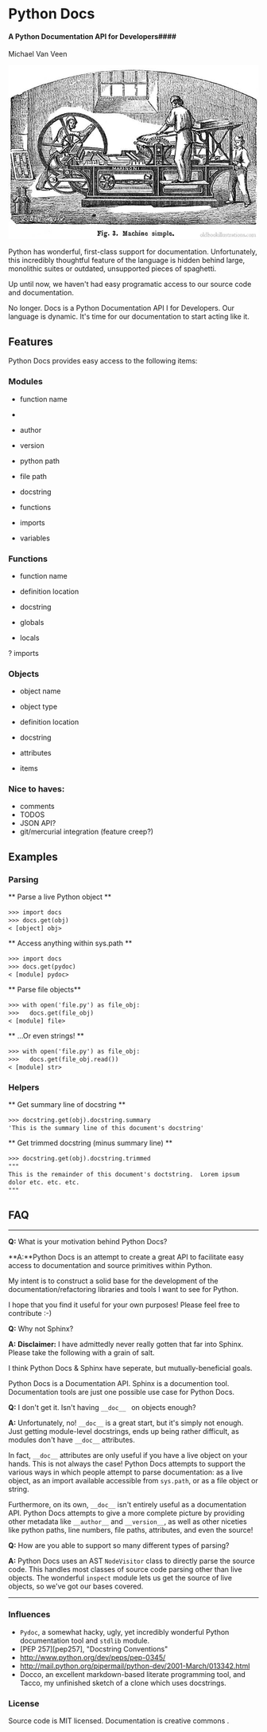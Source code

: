 Python Docs
===========

#### A Python Documentation API for Developers####

Michael Van Veen

<img src='press.jpg' width='600' />


Python has wonderful, first-class support for documentation.  Unfortunately, this incredibly thoughtful feature of the language is hidden behind large, monolithic suites or outdated, unsupported pieces of spaghetti.

Up until now, we haven't had easy programatic access to our source code and documentation.  

No longer.  Docs is a Python Documentation API I for Developers.  Our language is dynamic.  It's time for our documentation to start acting like it.

## Features

Python Docs provides easy access to the following items:

### Modules
- function name
- 
- author
- version
- python path
- file path
- docstring

- functions
- imports
- variables

### Functions

- function name
- definition location
- docstring

- globals
- locals

? imports

### Objects

- object name
- object type
- definition location
- docstring

- attributes
- items


### Nice to haves:

- comments
- TODOS
- JSON API?
- git/mercurial integration (feature creep?)


## Examples

### Parsing

** Parse a live Python object **

    >>> import docs
    >>> docs.get(obj)
    < [object] obj>

** Access anything within sys.path **

    >>> import docs
    >>> docs.get(pydoc)
    < [module] pydoc>

** Parse file objects**

    >>> with open('file.py') as file_obj:
    >>>   docs.get(file_obj)
    < [module] file>

** …Or even strings! **

    >>> with open('file.py') as file_obj:
    >>>   docs.get(file_obj.read())
    < [module] str>


### Helpers

** Get summary line of docstring **

    >>> docstring.get(obj).docstring.summary
	'This is the summary line of this document's docstring'

** Get trimmed docstring (minus summary line) **

    >>> docstring.get(obj).docstring.trimmed
    """
    This is the remainder of this document's doctstring.  Lorem ipsum
    dolor etc. etc. etc.
    """

## FAQ

---

**Q:** What is your motivation behind Python Docs?

**A:**Python Docs is an attempt to create a great API to facilitate easy access to documentation and source primitives within Python.

My intent is to construct a solid base for the development of the documentation/refactoring libraries and tools I want to see for Python.

I hope that you find it useful for your own purposes!  Please feel free to contribute :-)

**Q:** Why not Sphinx?

**A:** **Disclaimer:** I have admittedly never really gotten that far into Sphinx.  Please take the following with a grain of salt.

I think Python Docs & Sphinx have seperate, but mutually-beneficial goals.

Python Docs is a Documentation API.  Sphinx is a documention tool.  Documentation tools are just one possible use case for Python Docs.

**Q:** I don't get it.  Isn't having `__doc__ ` on objects enough?

**A:** Unfortunately, no!  `__doc__` is a great start, but it's simply not enough.  Just getting module-level docstrings, ends up being rather difficult, as modules don't have `__doc__` attributes.

In fact, `__doc__` attributes are only useful if you have a live object on your hands.  This is not always the case!  Python Docs attempts to support the various ways in which people attempt to parse documentation: as a live object, as an import available accessible from `sys.path`, or as a file object or string.

Furthermore, on its own, `__doc__` isn't entirely useful as a documentation API.  Python Docs attempts to give a more complete picture by providing other metadata like `__author__` and `__version__`, as well as other niceties like python paths, line numbers, file paths, attributes, and even the source!

**Q:** How are you able to support so many different types of parsing?

**A:** Python Docs uses an AST `NodeVisitor` class to directly parse the source code.  This handles most classes of source code parsing other than live objects.  The wonderful `inspect` module lets us get the source of live objects, so we've got our bases covered.

-----

### Influences

- `Pydoc`, a somewhat hacky, ugly, yet incredibly wonderful Python documentation tool and `stdlib` module.
- [PEP 257][pep257], "Docstring Conventions"
- http://www.python.org/dev/peps/pep-0345/
- http://mail.python.org/pipermail/python-dev/2001-March/013342.html
- Docco, an excellent markdown-based literate programming tool, and Tacco, my unfinished sketch of a clone which uses docstrings.


### License

Source code is MIT licensed.  Documentation is creative commons <insert here>.